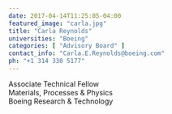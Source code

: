 ```yaml
---
date: 2017-04-14T11:25:05-04:00
featured_image: "carla.jpg"
title: "Carla Reynolds"
universities: "Boeing"
categories: [ "Advisory Board" ]
contact_info: "Carla.E.Reynolds@boeing.com"
ph: "+1 314 330 5177"
---
```


Associate Technical Fellow\
Materials, Processes & Physics\
Boeing Research & Technology





